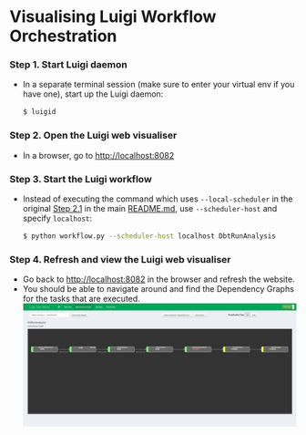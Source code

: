 Visualising Luigi Workflow Orchestration
========================================

### Step 1. Start Luigi daemon 
- In a separate terminal session (make sure to enter your virtual env if you have one), start up the Luigi daemon:
    ```bash
    $ luigid
    ```

   
### Step 2. Open the Luigi web visualiser 
- In a browser, go to [http://localhost:8082](http://localhost:8082)

  
### Step 3. Start the Luigi workflow
- Instead of executing the command which uses `--local-scheduler` in the original [Step 2.1](../README.md#step-2-running-the-workflow) 
    in the main [README.md](../README.md), use `--scheduler-host` and specify `localhost`:
    ```bash
    $ python workflow.py --scheduler-host localhost DbtRunAnalysis
    ```


### Step 4. Refresh and view the Luigi web visualiser
- Go back to [http://localhost:8082](http://localhost:8082) in the browser and refresh the website.
- You should be able to navigate around and find the Dependency Graphs for the tasks that are executed. 
    ![workflow-visualisation-luigi](img/workflow-visualisation-using-luigi.png)
